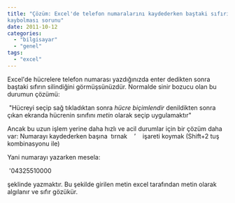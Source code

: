 ```yaml
---
title: "Çözüm: Excel'de telefon numaralarını kaydederken baştaki sıfırın
kaybolması sorunu"
date: 2011-10-12
categories: 
  - "bilgisayar"
  - "genel"
tags: 
  - "excel"
---
```


Excel'de hücrelere telefon numarası yazdığınızda enter dedikten sonra baştaki sıfırın silindiğini görmüşsünüzdür. Normalde sinir bozucu olan bu durumun çözümü:

  

 "Hücreyi seçip sağ tıkladıktan sonra _hücre biçimlendir_ denildikten sonra çıkan ekranda hücrenin sınıfını _metin_ olarak seçip uygulamaktır"

  

Ancak bu uzun işlem yerine daha hızlı ve acil durumlar için bir çözüm daha var: Numarayı kaydederken başına  tırnak    ’    işareti koymak (Shift+2 tuş kombinasyonu ile)

  

Yani numarayı yazarken mesela:

  

 '04325510000

  

şeklinde yazmaktır. Bu şekilde girilen metin excel tarafından metin olarak algılanır ve sıfır gözükür.

